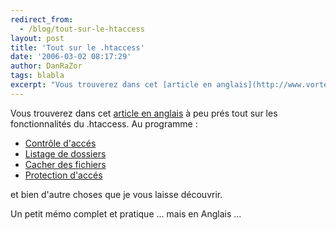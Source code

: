 ```yaml
---
redirect_from:
  - /blog/tout-sur-le-htaccess
layout: post
title: 'Tout sur le .htaccess'
date: '2006-03-02 08:17:29'
author: DanRaZor
tags: blabla
excerpt: "Vous trouverez dans cet [article en anglais](http://www.vortexmind.net/index.php/2006-02-26-apache-htaccess-tweaking-tutorial/) à peu prés tout sur les fonctionnalités du .htaccess.     \nAu programme :  \n  \n* [Contrôle d'accés](http://www.vortexmind.net/index.php/2006-02-26-apache-htaccess-tweaking-tutorial/#1)   * [Listage de      …"
---
```


Vous trouverez dans cet [article en anglais](http://www.vortexmind.net/index.php/2006-02-26-apache-htaccess-tweaking-tutorial/) à peu prés tout sur les fonctionnalités du .htaccess.
Au programme :

* [Contrôle d'accés](http://www.vortexmind.net/index.php/2006-02-26-apache-htaccess-tweaking-tutorial/#1)
* [Listage de dossiers](http://www.vortexmind.net/index.php/2006-02-26-apache-htaccess-tweaking-tutorial/#2)
* [Cacher des fichiers](http://www.vortexmind.net/index.php/2006-02-26-apache-htaccess-tweaking-tutorial/#4)
* [Protection d'accés](http://www.vortexmind.net/index.php/2006-02-26-apache-htaccess-tweaking-tutorial/#11)

et bien d'autre choses que je vous laisse découvrir.

Un petit mémo complet et pratique ... mais en Anglais ...
